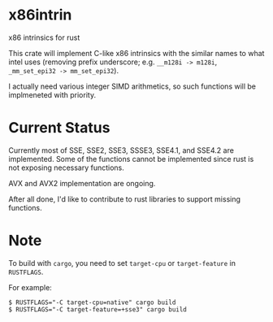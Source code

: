 # x86intrin
x86 intrinsics for rust

This crate will implement C-like x86 intrinsics with the similar names
to what intel uses (removing prefix underscore; e.g. `__m128i -> m128i`,
`_mm_set_epi32 -> mm_set_epi32`).

I actually need various integer SIMD arithmetics, so such functions will
be implmeneted with priority.

# Current Status

Currently most of SSE, SSE2, SSE3, SSSE3, SSE4.1, and SSE4.2 are implemented.
Some of the functions cannot be implemented since rust is not exposing necessary
functions.

AVX and AVX2 implementation are ongoing.

After all done, I'd like to contribute to rust libraries to support missing functions.

# Note

To build with `cargo`, you need to set `target-cpu` or `target-feature` in `RUSTFLAGS`.

For example:
```
$ RUSTFLAGS="-C target-cpu=native" cargo build
$ RUSTFLAGS="-C target-feature=+sse3" cargo build
```
